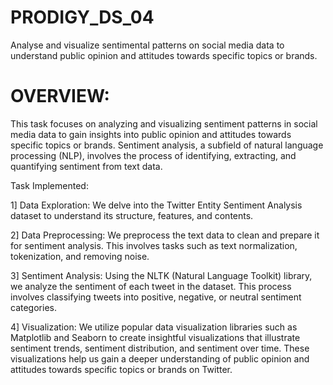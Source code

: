 # PRODIGY_DS_04
Analyse and visualize sentimental patterns on social media data to understand public opinion and attitudes towards specific topics or brands.
# OVERVIEW:
This task focuses on analyzing and visualizing sentiment patterns in social media data to gain insights into public opinion and attitudes towards specific topics or brands. Sentiment analysis, a subfield of natural language processing (NLP), involves the process of identifying, extracting, and quantifying sentiment from text data.

Task Implemented:

1] Data Exploration: We delve into the Twitter Entity Sentiment Analysis dataset to understand its structure, features, and contents.

2] Data Preprocessing: We preprocess the text data to clean and prepare it for sentiment analysis. This involves tasks such as text normalization, tokenization, and removing noise.

3] Sentiment Analysis: Using the NLTK (Natural Language Toolkit) library, we analyze the sentiment of each tweet in the dataset. This process involves classifying tweets into positive, negative, or neutral sentiment categories.

4] Visualization: We utilize popular data visualization libraries such as Matplotlib and Seaborn to create insightful visualizations that illustrate sentiment trends, sentiment distribution, and sentiment over time. These visualizations help us gain a deeper understanding of public opinion and attitudes towards specific topics or brands on Twitter.

